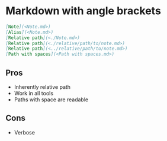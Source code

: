 # Markdown with angle brackets

```markdown
[Note](<Note.md>)
[Alias](<Note.md>)
[Relative path](<./Note.md>)
[Relative path](<./relative/path/to/note.md>)
[Relative path](<../relative/path/to/note.md>)
[Path with spaces](<Path with spaces.md>)
```

## Pros

- Inherently relative path
- Work in all tools
- Paths with space are readable

## Cons

- Verbose

